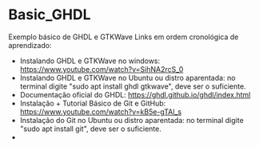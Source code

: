 # Basic_GHDL
Exemplo básico de GHDL e GTKWave
Links em ordem cronológica de aprendizado:
+ Instalando GHDL e GTKWave no windows: https://www.youtube.com/watch?v=SihNA2rcS_0
+ Instalando GHDL e GTKWave no Ubuntu ou distro aparentada: no terminal digite "sudo apt install ghdl gtkwave", deve ser o suficiente.
+ Documentação oficial do GHDL: https://ghdl.github.io/ghdl/index.html
+ Instalação + Tutorial Básico de Git e GitHub: https://www.youtube.com/watch?v=kB5e-gTAl_s
+ Instalação do Git no Ubuntu ou distro aparentada: no terminal digite "sudo apt install git", deve ser o suficiente.
+ 
